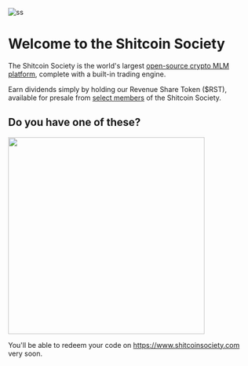 ![ss](https://github.com/user-attachments/assets/f7c9919f-efd3-412f-a988-ed53d4e2b1b4)

# Welcome to the Shitcoin Society

The Shitcoin Society is the world's largest [open-source crypto MLM platform](https://github.com/shitcoinsociety/platform), complete with a built-in trading engine.

Earn dividends simply by holding our Revenue Share Token ($RST), available for presale from [select members](https://github.com/buhrmi) of the Shitcoin Society.

## Do you have one of these?

<img src="https://github.com/user-attachments/assets/2d148a06-cecb-4bb8-9fcf-984036535ba1" width="400">

You'll be able to redeem your code on https://www.shitcoinsociety.com very soon.
